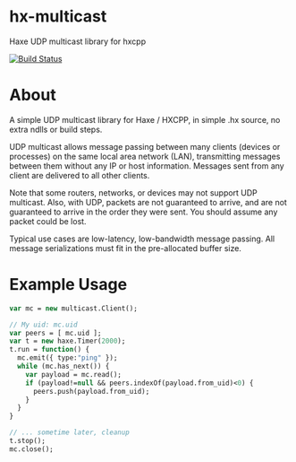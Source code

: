 # hx-multicast

Haxe UDP multicast library for hxcpp

[![Build Status](https://travis-ci.com/jcward/hx-multicast.svg?branch=master)](https://travis-ci.com/jcward/hx-multicast)

About
====

A simple UDP multicast library for Haxe / HXCPP, in simple .hx source, no extra ndlls or build steps.

UDP multicast allows message passing between many clients (devices or processes) on the same local area network (LAN), transmitting messages between them without any IP or host information. Messages sent from any client are delivered to all other clients.

Note that some routers, networks, or devices may not support UDP multicast. Also, with UDP, packets are not guaranteed to arrive, and are not guaranteed to arrive in the order they were sent. You should assume any packet could be lost.

Typical use cases are low-latency, low-bandwidth message passing. All message serializations must fit in the pre-allocated buffer size.

Example Usage
====

```haxe
var mc = new multicast.Client();

// My uid: mc.uid
var peers = [ mc.uid ];
var t = new haxe.Timer(2000);
t.run = function() {
  mc.emit({ type:"ping" });
  while (mc.has_next()) {
    var payload = mc.read();
    if (payload!=null && peers.indexOf(payload.from_uid)<0) {
      peers.push(payload.from_uid);
    }
  }
}

// ... sometime later, cleanup
t.stop();
mc.close();
```
